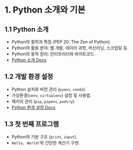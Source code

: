 
# 1. Python 소개와 기본

## 1.1 Python 소개
- Python의 철학과 특징 (PEP 20: The Zen of Python).
- Python의 활용 분야: 웹 개발, 데이터 과학, 머신러닝, 스크립팅 등.
- Python의 동작 원리: 인터프리터와 바이트코드.
- [Python 소개 Docs](https://www.python.org/doc/essays/blurb/)

## 1.2 개발 환경 설정
- Python 설치와 버전 관리 (`pyenv`, `conda`).
- 가상환경(`venv`, `virtualenv`) 설정 및 사용법.
- 패키지 관리 (`pip`, `pipenv`, `poetry`).
- [Python 환경 설정 Docs](https://docs.python.org/3/tutorial/venv.html)

## 1.3 첫 번째 프로그램
- Python의 기본 구조 (`print`, `input`).
- `Hello, World!`와 간단한 계산기 구현.
